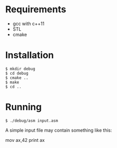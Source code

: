 Requirements
============

* gcc with c++11
* STL
* cmake

Installation
============

```
$ mkdir debug
$ cd debug
$ cmake ..
$ make
$ cd ..
```

Running
=======

```
$ ./debug/asm input.asm
```

A simple input file may contain something like this:

mov ax,42
print ax
